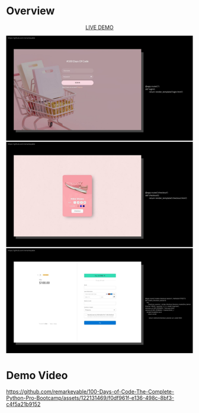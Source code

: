 <h1>Overview</h1>
<p align="center"> <a href="https://day97.onrender.com"> LIVE DEMO </a></p>

<img src="img/1.jpg">


<img src="img/2.jpg">


<img src="img/3.jpg">




<h1>Demo Video</h1>





https://github.com/remarkeyable/100-Days-of-Code-The-Complete-Python-Pro-Bootcamp/assets/122131469/f0df961f-e136-498c-8bf3-c4f5a21b9152




